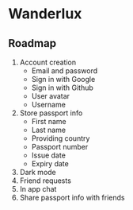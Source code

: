# Wanderlux

## Roadmap

1. Account creation
   - Email and password
   - Sign in with Google
   - Sign in with Github
   - User avatar
   - Username
2. Store passport info
   - First name
   - Last name
   - Providing country
   - Passport number
   - Issue date
   - Expiry date
3. Dark mode
4. Friend requests
5. In app chat
6. Share passport info with friends
